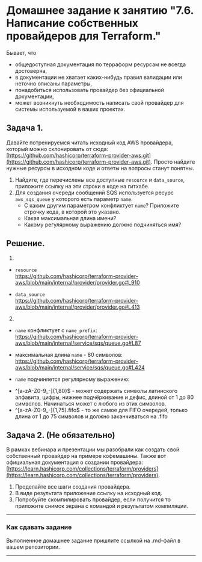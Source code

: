 # Домашнее задание к занятию "7.6. Написание собственных провайдеров для Terraform."

Бывает, что 
* общедоступная документация по терраформ ресурсам не всегда достоверна,
* в документации не хватает каких-нибудь правил валидации или неточно описаны параметры,
* понадобиться использовать провайдер без официальной документации,
* может возникнуть необходимость написать свой провайдер для системы используемой в ваших проектах.   

## Задача 1. 
Давайте потренируемся читать исходный код AWS провайдера, который можно склонировать от сюда: 
[https://github.com/hashicorp/terraform-provider-aws.git](https://github.com/hashicorp/terraform-provider-aws.git).
Просто найдите нужные ресурсы в исходном коде и ответы на вопросы станут понятны.  


1. Найдите, где перечислены все доступные `resource` и `data_source`, приложите ссылку на эти строки в коде на 
гитхабе.   
1. Для создания очереди сообщений SQS используется ресурс `aws_sqs_queue` у которого есть параметр `name`. 
    * С каким другим параметром конфликтует `name`? Приложите строчку кода, в которой это указано.
    * Какая максимальная длина имени? 
    * Какому регулярному выражению должно подчиняться имя? 
    

## Решение.  
1.

- `resource`  
https://github.com/hashicorp/terraform-provider-aws/blob/main/internal/provider/provider.go#L910

- `data_source`  
https://github.com/hashicorp/terraform-provider-aws/blob/main/internal/provider/provider.go#L413

2.
- `name` конфликтует с `name_prefix`:
https://github.com/hashicorp/terraform-provider-aws/blob/main/internal/service/sqs/queue.go#L87

- максимальная длина `name` - 80 символов:
https://github.com/hashicorp/terraform-provider-aws/blob/main/internal/service/sqs/queue.go#L424

- `name` подчиняется регулярному выражению:
* ^[a-zA-Z0-9_-]{1,80}$ - может содержать символы латинского алфавита, цифры, нижнее подчёркивание и дефис, длиной от 1 до 80 символов. Начинаться может с любого из этих символов.
* ^[a-zA-Z0-9_-]{1,75}\.fifo$ - то же самое для FIFO очередей, только длина от 1 до 75 символов и должно заканчиваться на .fifo


## Задача 2. (Не обязательно) 
В рамках вебинара и презентации мы разобрали как создать свой собственный провайдер на примере кофемашины. 
Также вот официальная документация о создании провайдера: 
[https://learn.hashicorp.com/collections/terraform/providers](https://learn.hashicorp.com/collections/terraform/providers).

1. Проделайте все шаги создания провайдера.
2. В виде результата приложение ссылку на исходный код.
3. Попробуйте скомпилировать провайдер, если получится то приложите снимок экрана с командой и результатом компиляции.   

---

### Как cдавать задание

Выполненное домашнее задание пришлите ссылкой на .md-файл в вашем репозитории.

---
